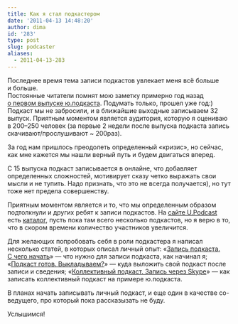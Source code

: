 ```yaml
---
title: Как я стал подкастером
date: '2011-04-13 14:48:20'
author: dima
id: '283'
type: post
slug: podcaster
aliases: 
  - 2011-04-13-283
---
```


Последнее время тема записи подкастов увлекает меня всё больше и больше.  
Постоянные читатели помнят мою заметку примерно год назад [о первом выпуске ю.подкаста](/blog/2010-04-11-214). Подумать только, прошел уже год:) Подкаст мы не забросили, и в ближайшие выходные записываем 32 выпуск. Приятным моментом является аудитория, которую я оцениваю в 200–250 человек (за первые 2 недели после выпуска подкаста запись скачивают/прослушивают ~ 200раз).

За год нам пришлось преодолеть определенный «кризис», но сейчас, как мне кажется мы нашли верный путь и будем двигаться вперед.

С 15 выпуска подкаст записывается в онлайне, что добавляет определенных сложностей, мотивирует сказу четко выражать свои мысли и не тупить. Надо признать, что это не всегда получается), но тут тоже нет предела совершенству.

Приятным моментом является и то, что мы определенным образом подтолкнули и других ребят к записи подкастов. На [сайте U.Podcast](https://upodcast.ru) есть [каталог](https://upodcast.ru/dir), пусть пока там всего несколько подкастов, но я верю в то, что в скором времени количество участников увеличится.

Для желающих попробовать себя в роли подкастера я написал несколько статей, в которых описал личный опыт: «[Запись подкаста. С чего начать](https://upodcast.ru/blog/zapis_podkasta_s_chego_nachat/2011-03-13-1)» — что нужно для записи подкаста, как начинал я; «[Подкаст готов. Выкладываем?](https://upodcast.ru/blog/podkast_gotov_vykladyvaem/2011-04-04-2)» — куда выложить свой подкаст после записи и сведения; «[Коллективный подкаст. Запись через Skype](https://upodcast.ru/blog/kollektivnyj_podkast_zapis_cherez_skype/2011-04-04-3)» — как записать коллективный подкаст на примере ю.подкаста.

В планах начать записывать личный подкаст, и еще один в качестве со-ведущего, про который пока рассказызать не буду.

Услышимся!